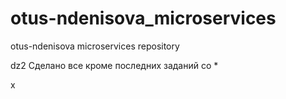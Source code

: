 # otus-ndenisova_microservices
otus-ndenisova microservices repository

dz2
Сделано все кроме последних заданий со *


x
